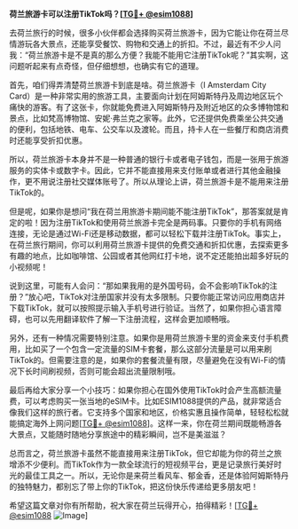**荷兰旅游卡可以注册TikTok吗？[[TG💪+ @esim1088](https://t.me/s/esim1088)]**

去荷兰旅行的时候，很多小伙伴都会选择购买荷兰旅游卡，因为它能让你在荷兰尽情游玩各大景点，还能享受餐饮、购物和交通上的折扣。不过，最近有不少人问我：“荷兰旅游卡是不是真的那么方便？我能不能用它注册TikTok呢？”其实啊，这问题听起来有点奇怪，但仔细想想，也确实有它的道理。

首先，咱们得弄清楚荷兰旅游卡到底是啥。荷兰旅游卡（I Amsterdam City Card）是一种非常实用的旅游工具，主要面向计划在阿姆斯特丹及周边地区玩个痛快的游客。有了这张卡，你就能免费进入阿姆斯特丹及附近地区的众多博物馆和景点，比如梵高博物馆、安妮·弗兰克之家等。此外，它还提供免费乘坐公共交通的便利，包括地铁、电车、公交车以及渡轮。而且，持卡人在一些餐厅和商店消费时还能享受折扣优惠。

所以，荷兰旅游卡本身并不是一种普通的银行卡或者电子钱包，而是一张用于旅游服务的实体卡或数字卡。因此，它并不能直接用来支付账单或者进行其他金融操作，更不用说注册社交媒体账号了。所以从理论上讲，荷兰旅游卡是不能用来注册TikTok的。

但是呢，如果你是想问“我在荷兰用旅游卡期间能不能注册TikTok”，那答案就是肯定的啦！因为注册TikTok和使用荷兰旅游卡完全是两码事。只要你的手机有网络连接，无论是通过Wi-Fi还是移动数据，都可以轻松下载并注册TikTok。事实上，在荷兰旅行期间，你可以利用荷兰旅游卡提供的免费交通和折扣优惠，去探索更多有趣的地点，比如咖啡馆、公园或者其他网红打卡地，说不定还能拍出超多好玩的小视频呢！

说到这里，可能有人会问：“那如果我用的是外国号码，会不会影响TikTok的注册？”放心吧，TikTok对注册国家并没有太多限制。只要你能正常访问应用商店并下载TikTok，就可以按照提示输入手机号进行验证。当然了，如果你担心语言障碍，也可以先用翻译软件了解一下注册流程，这样会更加顺畅哦。

另外，还有一种情况需要特别注意。如果你是用荷兰旅游卡里的资金来支付手机费用，比如买了一个包含一定流量的SIM卡套餐，那么这部分流量是可以用来刷TikTok的。但需要注意的是，如果你的套餐流量有限，尽量避免在没有Wi-Fi的情况下长时间刷视频，否则可能会超出流量限制哦。

最后再给大家分享一个小技巧：如果你担心在国外使用TikTok时会产生高额流量费，可以考虑购买一张当地的eSIM卡。比如ESIM1088提供的产品，就非常适合像我们这样的旅行者。它支持多个国家和地区，价格实惠且操作简单，轻轻松松就能搞定海外上网问题[[TG💪+ @esim1088](https://t.me/s/esim1088)]。这样一来，你在荷兰期间既能畅游各大景点，又能随时随地分享旅途中的精彩瞬间，岂不是美滋滋？

总而言之，荷兰旅游卡虽然不能直接用来注册TikTok，但它却能为你的荷兰之旅增添不少便利。而TikTok作为一款全球流行的短视频平台，更是记录旅行美好时光的最佳工具之一。所以，无论你是来荷兰看风车、郁金香，还是体验阿姆斯特丹的独特魅力，都别忘了带上你的TikTok，把这份快乐传递给更多朋友吧！

希望这篇文章对你有所帮助，祝大家在荷兰玩得开心，拍得精彩！[[TG💪+ @esim1088](https://t.me/s/esim1088) ![Image](https://i.postimg.cc/4NQfJmqS/Snipaste-2025-05-13-00-14-12.png)]